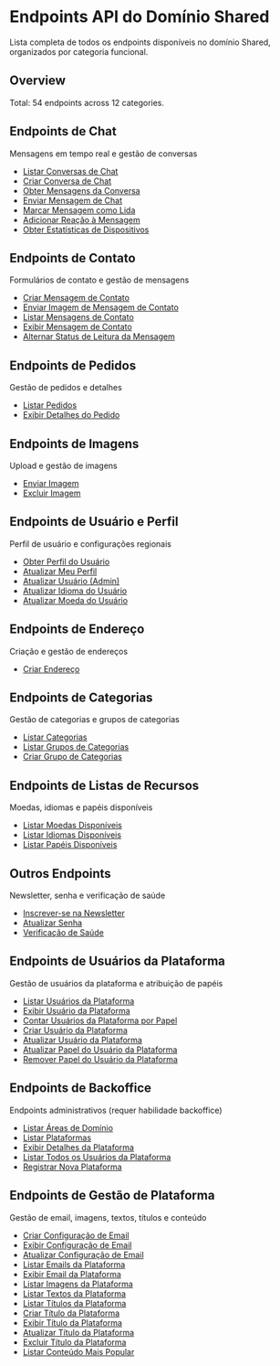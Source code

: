 # Endpoints API do Domínio Shared

Lista completa de todos os endpoints disponíveis no domínio Shared, organizados por categoria funcional.

## Overview

Total: 54 endpoints across 12 categories.

## Endpoints de Chat

Mensagens em tempo real e gestão de conversas

- [Listar Conversas de Chat](./ChatListConversations.md)
- [Criar Conversa de Chat](./ChatCreateConversation.md)
- [Obter Mensagens da Conversa](./ChatGetMessages.md)
- [Enviar Mensagem de Chat](./ChatSendMessage.md)
- [Marcar Mensagem como Lida](./ChatMarkAsRead.md)
- [Adicionar Reação à Mensagem](./ChatAddReaction.md)
- [Obter Estatísticas de Dispositivos](./ChatGetDeviceStats.md)

## Endpoints de Contato

Formulários de contato e gestão de mensagens

- [Criar Mensagem de Contato](./PlatformContactMessageStore.md)
- [Enviar Imagem de Mensagem de Contato](./PlatformContactMessageStoreImage.md)
- [Listar Mensagens de Contato](./PlatformContactMessageIndex.md)
- [Exibir Mensagem de Contato](./PlatformContactMessageShow.md)
- [Alternar Status de Leitura da Mensagem](./PlatformContactMessageToggleRead.md)

## Endpoints de Pedidos

Gestão de pedidos e detalhes

- [Listar Pedidos](./OrderIndex.md)
- [Exibir Detalhes do Pedido](./OrderShow.md)

## Endpoints de Imagens

Upload e gestão de imagens

- [Enviar Imagem](./ImageStore.md)
- [Excluir Imagem](./ImageDestroy.md)

## Endpoints de Usuário e Perfil

Perfil de usuário e configurações regionais

- [Obter Perfil do Usuário](./UserProfile.md)
- [Atualizar Meu Perfil](./UserProfileUpdate.md)
- [Atualizar Usuário (Admin)](./AdminUserUpdate.md)
- [Atualizar Idioma do Usuário](./UserLanguageUpdate.md)
- [Atualizar Moeda do Usuário](./UserCurrencyUpdate.md)

## Endpoints de Endereço

Criação e gestão de endereços

- [Criar Endereço](./AddressStore.md)

## Endpoints de Categorias

Gestão de categorias e grupos de categorias

- [Listar Categorias](./CategoryIndex.md)
- [Listar Grupos de Categorias](./CategoryGroupIndex.md)
- [Criar Grupo de Categorias](./CategoryGroupStore.md)

## Endpoints de Listas de Recursos

Moedas, idiomas e papéis disponíveis

- [Listar Moedas Disponíveis](./CurrencyIndex.md)
- [Listar Idiomas Disponíveis](./LanguageIndex.md)
- [Listar Papéis Disponíveis](./RoleIndex.md)

## Outros Endpoints

Newsletter, senha e verificação de saúde

- [Inscrever-se na Newsletter](./NewsletterStore.md)
- [Atualizar Senha](./PasswordUpdate.md)
- [Verificação de Saúde](./HealthCheck.md)

## Endpoints de Usuários da Plataforma

Gestão de usuários da plataforma e atribuição de papéis

- [Listar Usuários da Plataforma](./PlatformUserIndex.md)
- [Exibir Usuário da Plataforma](./PlatformUserShow.md)
- [Contar Usuários da Plataforma por Papel](./PlatformUserCounter.md)
- [Criar Usuário da Plataforma](./PlatformUserStore.md)
- [Atualizar Usuário da Plataforma](./PlatformUserUpdate.md)
- [Atualizar Papel do Usuário da Plataforma](./PlatformUserUpdateRole.md)
- [Remover Papel do Usuário da Plataforma](./PlatformUserRemoveRole.md)

## Endpoints de Backoffice

Endpoints administrativos (requer habilidade backoffice)

- [Listar Áreas de Domínio](./BackofficeDomainAreaIndex.md)
- [Listar Plataformas](./BackofficePlatformIndex.md)
- [Exibir Detalhes da Plataforma](./BackofficePlatformShow.md)
- [Listar Todos os Usuários da Plataforma](./BackofficePlatformUserIndex.md)
- [Registrar Nova Plataforma](./PlatformAuthenticationRegister.md)

## Endpoints de Gestão de Plataforma

Gestão de email, imagens, textos, títulos e conteúdo

- [Criar Configuração de Email](./PlatformEmailConfigStore.md)
- [Exibir Configuração de Email](./PlatformEmailConfigShow.md)
- [Atualizar Configuração de Email](./PlatformEmailConfigUpdate.md)
- [Listar Emails da Plataforma](./PlatformEmailIndex.md)
- [Exibir Email da Plataforma](./PlatformEmailShow.md)
- [Listar Imagens da Plataforma](./PlatformImageIndex.md)
- [Listar Textos da Plataforma](./PlatformTextIndex.md)
- [Listar Títulos da Plataforma](./PlatformTitleIndex.md)
- [Criar Título da Plataforma](./PlatformTitleStore.md)
- [Exibir Título da Plataforma](./PlatformTitleShow.md)
- [Atualizar Título da Plataforma](./PlatformTitleUpdate.md)
- [Excluir Título da Plataforma](./PlatformTitleDestroy.md)
- [Listar Conteúdo Mais Popular](./MostPopularContentIndex.md)
